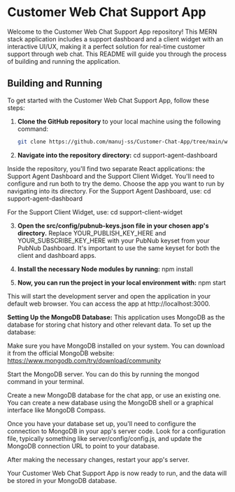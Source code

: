 # Customer Web Chat Support App

Welcome to the Customer Web Chat Support App repository! This MERN stack application includes a support dashboard and a client widget with an interactive UI/UX, making it a perfect solution for real-time customer support through web chat. This README will guide you through the process of building and running the application.

## Building and Running

To get started with the Customer Web Chat Support App, follow these steps:

1. **Clone the GitHub repository** to your local machine using the following command:

   ```bash
   git clone https://github.com/manuj-ss/Customer-Chat-App/tree/main/web-chat-app
2. **Navigate into the repository directory:**
cd support-agent-dashboard

Inside the repository, you'll find two separate React applications: the Support Agent Dashboard and the Support Client Widget. You'll need to configure and run both to try the demo. Choose the app you want to run by navigating into its directory. For the Support Agent Dashboard, use:
cd support-agent-dashboard

For the Support Client Widget, use:
cd support-client-widget

3. **Open the src/config/pubnub-keys.json file in your chosen app's directory.** Replace YOUR_PUBLISH_KEY_HERE and YOUR_SUBSCRIBE_KEY_HERE with your PubNub keyset from your PubNub Dashboard. It's important to use the same keyset for both the client and dashboard apps.

4. **Install the necessary Node modules by running:**
npm install

5. **Now, you can run the project in your local environment with:**
npm start

This will start the development server and open the application in your default web browser. You can access the app at http://localhost:3000.

**Setting Up the MongoDB Database:**
This application uses MongoDB as the database for storing chat history and other relevant data. To set up the database:

Make sure you have MongoDB installed on your system. You can download it from the official MongoDB website: https://www.mongodb.com/try/download/community

Start the MongoDB server. You can do this by running the mongod command in your terminal.

Create a new MongoDB database for the chat app, or use an existing one. You can create a new database using the MongoDB shell or a graphical interface like MongoDB Compass.

Once you have your database set up, you'll need to configure the connection to MongoDB in your app's server code. Look for a configuration file, typically something like server/config/config.js, and update the MongoDB connection URL to point to your database.

After making the necessary changes, restart your app's server.

Your Customer Web Chat Support App is now ready to run, and the data will be stored in your MongoDB database.
